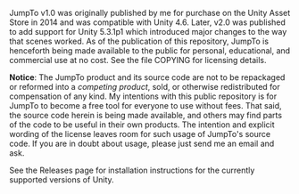 JumpTo v1.0 was originally published by me for purchase on the Unity Asset Store in 2014 and was compatible with Unity 4.6. Later, v2.0 was published to add support for Unity 5.3.1p1 which introduced major changes to the way that scenes worked. As of the publication of this repository, JumpTo is henceforth being made available to the public for personal, educational, and commercial use at no cost. See the file COPYING for licensing details.

**Notice**: The JumpTo product and its source code are not to be repackaged or reformed into a _competing product_, sold, or otherwise redistributed for compensation of any kind. My intentions with this public repository is for JumpTo to become a free tool for everyone to use without fees. That said, the source code herein is being made available, and others may find parts of the code to be useful in their own products. The intention and explicit wording of the license leaves room for such usage of JumpTo's source code. If you are in doubt about usage, please just send me an email and ask.

See the Releases page for installation instructions for the currently supported versions of Unity.
